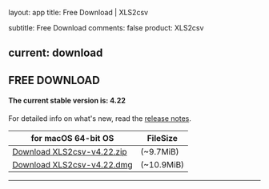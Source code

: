 layout: app
title: Free Download | XLS2csv

subtitle: Free Download
comments: false
product: XLS2csv

current: download
---

## <strong>FREE DOWNLOAD</strong>

#### <b>The current stable version is: 4.22</b>

For detailed info on what's new, read the [release notes](./changelog.html).

for macOS 64-bit OS | FileSize
------------------------------ | -------------------------
[Download XLS2csv-v4.22.zip](http://www.filefactory.com/file/3dfgqatr69s9/XLS2csv-4.22.zip)    | (~9.7MiB)
[Download XLS2csv-v4.22.dmg](http://www.filefactory.com/file/5uvj6tuan1vv/XLS2csv-4.22.dmg )    | (~10.9MiB)


---

